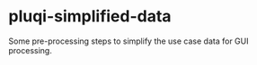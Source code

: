 # pluqi-simplified-data

Some pre-processing steps to simplify the use case data for GUI
processing.
